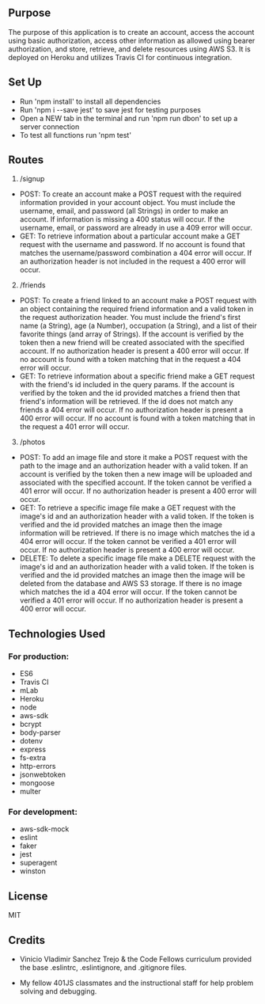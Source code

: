 ## Purpose
The purpose of this application is to create an account, access the account using basic authorization, access other information as allowed using bearer authorization, and store, retrieve, and delete resources using AWS S3. It is deployed on Heroku and utilizes Travis CI for continuous integration.

## Set Up
* Run 'npm install' to install all dependencies
* Run 'npm i --save jest' to save jest for testing purposes
* Open a NEW tab in the terminal and run 'npm run dbon' to set up a server connection
* To test all functions run 'npm test'

## Routes
1. /signup
  * POST: To create an account make a POST request with the required information provided in your account object. You must include the username, email, and password (all Strings) in order to make an account. If information is missing a 400 status will occur. If the username, email, or password are already in use a 409 error will occur.
  * GET: To retrieve information about a particular account make a GET request with the username and password. If no account is found that matches the username/password combination a 404 error will occur. If an authorization header is not included in the request a 400 error will occur.

2. /friends
  * POST: To create a friend linked to an account make a POST request with an object containing the required friend information and a valid token in the request authorization header. You must include the friend's first name (a String), age (a Number), occupation (a String), and a list of their favorite things (and array of Strings).  If the account is verified by the token then a new friend will be created associated with the specified account. If no authorization header is present a 400 error will occur. If no account is found with a token matching that in the request a 404 error will occur.
  * GET: To retrieve information about a specific friend make a GET request with the friend's id included in the query params. If the account is verified by the token and the id provided matches a friend then that friend's information will be retrieved. If the id does not match any friends a 404 error will occur. If no authorization header is present a 400 error will occur. If no account is found with a token matching that in the request a 401 error will occur.

3. /photos
  * POST: To add an image file and store it make a POST request with the path to the image and an authorization header with a valid token. If an account is verified by the token then a new image will be uploaded and associated with the specified account.  If the token cannot be verified a 401 error will occur. If no authorization header is present a 400 error will occur.
  * GET: To retrieve a specific image file make a GET request with the image's id and an authorization header with a valid token. If the token is verified and the id provided matches an image then the image information will be retrieved. If there is no image which matches the id a 404 error will occur. If the token cannot be verified a 401 error will occur. If no authorization header is present a 400 error will occur.
  * DELETE: To delete a specific image file make a DELETE request with the image's id and an authorization header with a valid token. If the token is verified and the id provided matches an image then the image will be deleted from the database and AWS S3 storage. If there is no image which matches the id a 404 error will occur. If the token cannot be verified a 401 error will occur. If no authorization header is present a 400 error will occur.

## Technologies Used
### For production:
* ES6
* Travis CI
* mLab
* Heroku
* node
* aws-sdk
* bcrypt
* body-parser
* dotenv
* express
* fs-extra
* http-errors
* jsonwebtoken
* mongoose
* multer

### For development:
* aws-sdk-mock
* eslint
* faker
* jest
* superagent
* winston

## License
MIT

## Credits
* Vinicio Vladimir Sanchez Trejo & the Code Fellows curriculum provided the base .eslintrc, .eslintignore, and .gitignore files.

* My fellow 401JS classmates and the instructional staff for help problem solving and debugging.
